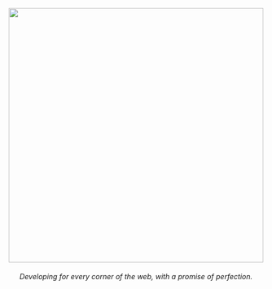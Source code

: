 <h1 align="center">
  <br>
  <img src="https://github.com/user-attachments/assets/c313da5c-cde0-4f51-8858-87aea8aeac10" width="500">
  <br>
</h1>
<p align="center">  
  <i>Developing for every corner of the web, with a promise of perfection.</i>
</p>
